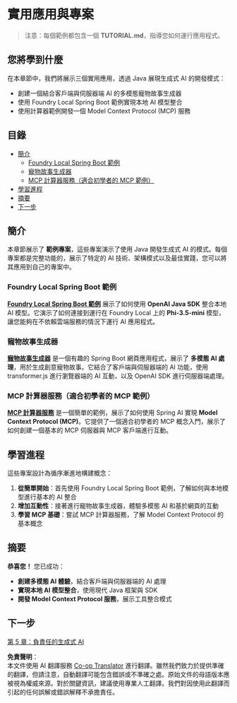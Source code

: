 <!--
CO_OP_TRANSLATOR_METADATA:
{
  "original_hash": "da1b6d87b8a73306b29f9a1bdd681221",
  "translation_date": "2025-07-21T16:30:40+00:00",
  "source_file": "04-PracticalSamples/README.md",
  "language_code": "tw"
}
-->
# 實用應用與專案

> 注意：每個範例都包含一個 **TUTORIAL.md**，指導您如何運行應用程式。

## 您將學到什麼
在本章節中，我們將展示三個實用應用，透過 Java 展現生成式 AI 的開發模式：
- 創建一個結合客戶端與伺服器端 AI 的多模態寵物故事生成器
- 使用 Foundry Local Spring Boot 範例實現本地 AI 模型整合
- 使用計算器範例開發一個 Model Context Protocol (MCP) 服務

## 目錄

- [簡介](../../../04-PracticalSamples)
  - [Foundry Local Spring Boot 範例](../../../04-PracticalSamples)
  - [寵物故事生成器](../../../04-PracticalSamples)
  - [MCP 計算器服務（適合初學者的 MCP 範例）](../../../04-PracticalSamples)
- [學習進程](../../../04-PracticalSamples)
- [摘要](../../../04-PracticalSamples)
- [下一步](../../../04-PracticalSamples)

## 簡介

本章節展示了 **範例專案**，這些專案演示了使用 Java 開發生成式 AI 的模式。每個專案都是完整功能的，展示了特定的 AI 技術、架構模式以及最佳實踐，您可以將其應用到自己的專案中。

### Foundry Local Spring Boot 範例

**[Foundry Local Spring Boot 範例](foundrylocal/README.md)** 展示了如何使用 **OpenAI Java SDK** 整合本地 AI 模型。它演示了如何連接到運行在 Foundry Local 上的 **Phi-3.5-mini** 模型，讓您能夠在不依賴雲端服務的情況下運行 AI 應用程式。

### 寵物故事生成器

**[寵物故事生成器](petstory/README.md)** 是一個有趣的 Spring Boot 網頁應用程式，展示了 **多模態 AI 處理**，用於生成創意寵物故事。它結合了客戶端與伺服器端的 AI 功能，使用 transformer.js 進行瀏覽器端的 AI 互動，以及 OpenAI SDK 進行伺服器端處理。

### MCP 計算器服務（適合初學者的 MCP 範例）

**[MCP 計算器服務](mcp/calculator/README.md)** 是一個簡單的範例，展示了如何使用 Spring AI 實現 **Model Context Protocol (MCP)**。它提供了一個適合初學者的 MCP 概念入門，展示了如何創建一個基本的 MCP 伺服器與 MCP 客戶端進行互動。

## 學習進程

這些專案設計為循序漸進地構建概念：

1. **從簡單開始**：首先使用 Foundry Local Spring Boot 範例，了解如何與本地模型進行基本的 AI 整合
2. **增加互動性**：接著進行寵物故事生成器，體驗多模態 AI 和基於網頁的互動
3. **學習 MCP 基礎**：嘗試 MCP 計算器服務，了解 Model Context Protocol 的基本概念

## 摘要

**恭喜您！** 您已成功：

- **創建多模態 AI 體驗**，結合客戶端與伺服器端的 AI 處理
- **實現本地 AI 模型整合**，使用現代 Java 框架與 SDK
- **開發 Model Context Protocol 服務**，展示工具整合模式

## 下一步

[第 5 章：負責任的生成式 AI](../05-ResponsibleGenAI/README.md)

**免責聲明**：  
本文件使用 AI 翻譯服務 [Co-op Translator](https://github.com/Azure/co-op-translator) 進行翻譯。雖然我們致力於提供準確的翻譯，但請注意，自動翻譯可能包含錯誤或不準確之處。原始文件的母語版本應被視為權威來源。對於關鍵資訊，建議使用專業人工翻譯。我們對因使用此翻譯而引起的任何誤解或錯誤解釋不承擔責任。